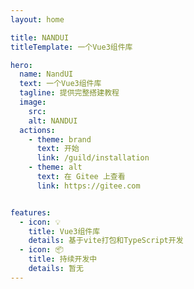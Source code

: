 ```yaml
---
layout: home

title: NANDUI
titleTemplate: 一个Vue3组件库

hero:
  name: NandUI
  text: 一个Vue3组件库
  tagline: 提供完整搭建教程
  image:
    src: 
    alt: NANDUI
  actions:
    - theme: brand
      text: 开始
      link: /guild/installation
    - theme: alt
      text: 在 Gitee 上查看
      link: https://gitee.com


features:
  - icon: 💡
    title: Vue3组件库
    details: 基于vite打包和TypeScript开发
  - icon: 📦
    title: 持续开发中
    details: 暂无
---
```

